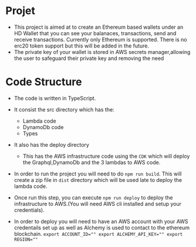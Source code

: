 # Projet
- This project is aimed at to create an Ethereum based wallets under an HD Wallet that you can see your balanaces, transactions, send and receive transactions. Currently only Ethereum is supported. There is no erc20 token support but this will be added in the future.
- The private key of your wallet is stored in AWS secrets manager,allowing the user to safeguard their private key and removing the need  


# Code Structure
- The code is written in TypeScript.
- It consist the src directory which has the:
  - Lambda code
  - DynamoDb code
  - Types
- It also has the deploy directory
  - This has the AWS infrastructure code using the `CDK` which will deploy the Graphql,DynamoDb and the 3 lambdas to AWS code.
- In order to run the project you will need to do `npm run build`. This will create a zip file in `dist` directory which will be used late to deploy the lambda code.
- Once run this step, you can execute `npm run deploy` to deploy the infrastructure to AWS.(You will need AWS cli installed and setup your credentials).

- In order  to deploy you will need to have an AWS account with your AWS credentails set up as well as Alchemy is used to contact to the ethereum blockchain.
`
export ACCOUNT_ID=""
export ALCHEMY_API_KEY=""
export REGION=""
`

